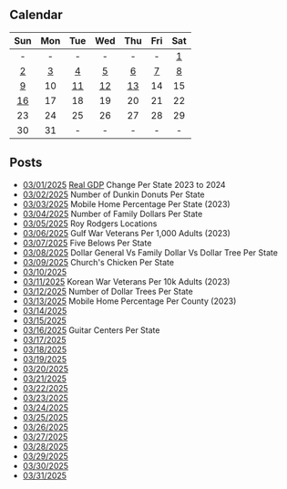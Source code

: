 ## Calendar

|Sun|Mon|Tue|Wed|Thu|Fri|Sat|
|:-:|:-:|:-:|:-:|:-:|:-:|:-:|
| - | - | - | - | - | - |[1](../../projects/economics/US_States_REAL_GDP_Change_2023-2024/)|
|[2](../../projects/restaurants/Dunkin_Donuts_Per_State/)|[3](../../projects/economics/Mobile_Home_Percent_Per_State/)|[4](../../projects/stores/Family_Dollars_Per_State/)|[5](../../projects/restaurants/Roy_Rodgers_Locations/)|[6](../../projects/history/Gulf_War_Vets_Per_State)|[7](../../projects/stores/Five_Below_Per_State/)|[8](../../projects/stores/General_Dollar_Vs_Family_Dollar_Vs_Dollar_Tree_Per_State)|
|[9](../../projects/restaurants/Churches_Chicken_Per_State/)|10|[11](../../projects/history/Korean_War_Vets_Per_State/)|[12](../../projects/stores/Dollar_Trees_Per_State/)|[13](../../projects/economics/Mobile_Home_Percent_Per_County/)|14|15|
|[16](../../projects/stores/Guitar_Centers_Per_State/)|17|18|19|20|21|22|
|23|24|25|26|27|28|29|
|30|31| - | - | - | - | - |

## Posts

* [03/01/2025](../../projects/economics/US_States_REAL_GDP_Change_2023-2024/) [Real GDP](https://en.wikipedia.org/wiki/Real_gross_domestic_product) Change Per State 2023 to 2024
* [03/02/2025](../../projects/restaurants/Dunkin_Donuts_Per_State/) Number of Dunkin Donuts Per State
* [03/03/2025](../../projects/economics/Mobile_Home_Percent_Per_State/) Mobile Home Percentage Per State (2023)
* [03/04/2025](../../projects/stores/Family_Dollars_Per_State/) Number of Family Dollars Per State
* [03/05/2025](../../projects/restaurants/Roy_Rodgers_Locations/) Roy Rodgers Locations
* [03/06/2025](../../projects/history/Gulf_War_Vets_Per_State) Gulf War Veterans Per 1,000 Adults (2023)
* [03/07/2025](../../projects/stores/Five_Below_Per_State/) Five Belows Per State
* [03/08/2025](../../projects/versus/General_Dollar_Vs_Family_Dollar_Vs_Dollar_Tree_Per_State) Dollar General Vs Family Dollar Vs Dollar Tree Per State
* [03/09/2025](../../projects/restaurants/Churches_Chicken_Per_State/) Church's Chicken Per State
* [03/10/2025]()
* [03/11/2025](../../projects/history/Korean_War_Vets_Per_State/) Korean War Veterans Per 10k Adults (2023)
* [03/12/2025](../../projects/stores/Dollar_Trees_Per_State/) Number of Dollar Trees Per State
* [03/13/2025](../../projects/economics/Mobile_Home_Percent_Per_County/) Mobile Home Percentage Per County (2023)
* [03/14/2025]()
* [03/15/2025]()
* [03/16/2025](../../projects/stores/Guitar_Centers_Per_State/) Guitar Centers Per State
* [03/17/2025]()
* [03/18/2025]()
* [03/19/2025]()
* [03/20/2025]()
* [03/21/2025]()
* [03/22/2025]()
* [03/23/2025]()
* [03/24/2025]()
* [03/25/2025]()
* [03/26/2025]()
* [03/27/2025]()
* [03/28/2025]()
* [03/29/2025]()
* [03/30/2025]()
* [03/31/2025]()
